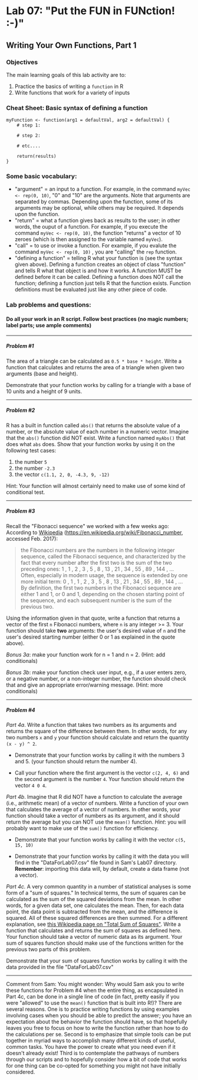 # Lab 07: "Put the FUN in FUNction! :-)"
## Writing Your Own Functions, Part 1

### Objectives
The main learning goals of this lab activity are to:  

1.	Practice the basics of writing a `function` in R
2.  Write functions that work for a variety of inputs

### Cheat Sheet: Basic syntax of defining a function
```
myFunction <- function(arg1 = defaultVal, arg2 = defaultVal) {
    # step 1:
		
    # step 2:
        
    # etc.... 
		
    return(results)
}
```

### Some basic vocabulary:
+ "argument" = an input to a function.  For example, in the command `myVec <- rep(0, 10)`, "0" and "10" are the arguments.  Note that arguments are separated by commas.  Depending upon the function, some of its arguments may be optional, while others may be required.  It depends upon the function.
+ "return" = what a function gives back as results to the user; in other words, the ouput of a function.  For example, if you execute the command `myVec <- rep(0, 10)`, the function "returns" a vector of 10 zeroes (which is then assigned to the variable named `myVec`).
+ "call" = to use or invoke a function.  For example, if you evalute the command `myVec <- rep(0, 10)` , you are "calling" the `rep` function.
+ "defining a function" = telling R what your function is (see the syntax given above).  Defining a function creates an object of class "function" and tells R what that object is and how it works.  A function MUST be defined before it can be called.  Defining a function does NOT call the function; defining a function just tells R that the function exists.  Function definitions must be evaluated just like any other piece of code.  



### Lab problems and questions: 

#### Do all your work in an R script. Follow best practices (no magic numbers; label parts; use ample comments)

<hr>

##### Problem #1
The area of a triangle can be calculated as `0.5 * base * height`.  Write a function that calculates and returns the area of a triangle when given two arguments (base and height).  

Demonstrate that your function works by calling for a triangle with a base of 10 units and a height of 9 units.

<hr>

##### Problem #2
R has a built in function called `abs()` that returns the absolute value of a number, or the absolute value of each number in a numeric vector.  Imagine that the `abs()` function did NOT exist.  Write a function named `myAbs()` that does what `abs`  does.
Show that your function works by using it on the following test cases:
1. the number `5`
2. the number `-2.3`
3. the vector `c(1.1, 2, 0, -4.3, 9, -12)`

Hint: Your function will almost certainly need to make use of some kind of conditional test.

<hr>

##### Problem #3
Recall the "Fibonacci sequence" we worked with a few weeks ago: According to [Wikipedia](https://en.wikipedia.org/wiki/Fibonacci_number) (https://en.wikipedia.org/wiki/Fibonacci_number, accessed Feb. 2017):    
>the Fibonacci numbers are the numbers in the following integer sequence, called the Fibonacci sequence, and characterized by the fact that every number after the first two is the sum of the two preceding ones:
1 , 1 , 2 , 3 , 5 , 8 , 13 , 21 , 34 , 55 , 89 , 144 , ...   
Often, especially in modern usage, the sequence is extended by one more initial term:  0 , 1 , 1 , 2 , 3 , 5 , 8 , 13 , 21 , 34 , 55 , 89 , 144 , ...  
By definition, the first two numbers in the Fibonacci sequence are either 1 and 1, or 0 and 1, depending on the chosen starting point of the sequence, and each subsequent number is the sum of the previous two.

Using the information given in that quote, write a function that returns a vector of the first `n` Fibonacci numbers, where `n` is any integer >= 3.  Your function should take **two** arguments: the user's desired value of `n` and the user's desired starting number (either 0 or 1 as explained in the quote above).


*Bonus 3a*: make your function work for n = 1 and n = 2.  (Hint: add conditionals)

*Bonus 3b*: make your function check user input, e.g., if a user enters zero, or a negative number, or a non-integer number, the function should check that and give an appropriate error/warning message.  (Hint: more conditionals)

<hr>

##### Problem #4
*Part 4a*.  Write a function that takes two numbers as its arguments and returns the square of the difference between them.  In other words, for any two numbers `x` and `y` your function should calculate and return the quantity `(x - y) ^ 2`. 

+ Demonstrate that your function works by calling it with the numbers 3 and 5.  (your function should return the number 4). 

+ Call your function where the first argument is the vector `c(2, 4, 6)` and the second argument is the number `4`.    Your function should return the vector `4 0 4`.


*Part 4b*.  Imagine that R did NOT have a function to calculate the average (i.e., arithmetic mean) of a vector of numbers.  Write a function of your own that calculates the average of a vector of numbers.  In other words, your function should take a vector of numbers as its argument, and it should return the average but you can NOT use the `mean()` function.  *Hint*: you will probably want to make use of the `sum()` function for efficiency.

+ Demonstrate that your function works by calling it with the vector `c(5, 15, 10)`

+ Demonstrate that your function works by calling it with the data you will find in the "DataForLab07.csv" file found in Sam's Lab07 directory.  **Remember**: importing this data will, by default, create a data frame (not a vector).


*Part 4c.*  A very common quantity in a number of statistical analyses is some form of a "sum of squares."  In technical terms, the sum of squares can be calculated as the sum of the squared deviations from the mean.  In  other words, for a given data set, one calculates the mean.  Then, for each data point, the data point is subtracted from the mean, and the difference is squared.  All of these squared differences are then summed.  For a different explanation, see [this Wikipedia page on "Total Sum of Squares"](https://en.wikipedia.org/wiki/Total_sum_of_squares).  Write a function that calculates and returns the sum of squares as defined here.  Your function should take a vector of numeric data as its argument.  Your sum of squares function should make use of the functions written for the previous two parts of this problem.

Demonstrate that your sum of squares function works by calling it with the data provided in the file "DataForLab07.csv"


<hr>

Comment from Sam:  You might wonder: Why would Sam ask you to write these functions for Problem #4 when the entire thing, as encapsulated in Part 4c, can be done in a single line of code (in fact, pretty easily if you were "allowed" to use the `mean()` function that is built into R!)?   There are several reasons.  One is to practice writing functions by using examples involving cases when you should be able to predict the answer; you have an expectation about the behavior the function should have, so that hopefully leaves you free to focus on how to write the function rather than how to do the calculations per se.  Second is to emphasize that simple tools can be put together in myriad ways to accomplish many different kinds of useful, common tasks.  You have the power to create what you need even if it doesn't already exist!  Third is to contemplate the pathways of numbers through our scripts and to hopefully consider how a bit of code that works for one thing can be co-opted for something you might not have initially considered.

